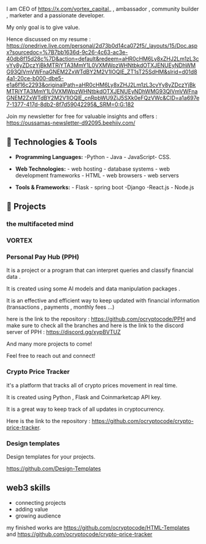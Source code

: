 I am CEO of https://x.com/vortex_capital_ , ambassador , community builder , marketer and a passionate developer.

My only goal is to give value.

Hence discussed on my resume : https://onedrive.live.com/personal/2d73b0d14ca072f5/_layouts/15/Doc.aspx?sourcedoc=%7B7bb1636d-9c26-4c63-ac3e-40db8f15d28c%7D&action=default&redeem=aHR0cHM6Ly8xZHJ2Lm1zL3cvYy8yZDczYjBkMTRjYTA3MmY1L0VXMWpzWHNtbkdOTXJENUEyNDhWMG93QlVmVWFnaGNEM2ZxWTdBY2M2V1lOQlE_ZT1sT25SdHM&slrid=d01d84a1-20ce-b000-dbe5-e1a6f16c2293&originalPath=aHR0cHM6Ly8xZHJ2Lm1zL3cvYy8yZDczYjBkMTRjYTA3MmY1L0VXMWpzWHNtbkdOTXJENUEyNDhWMG93QlVmVWFnaGNEM2ZxWTdBY2M2V1lOQlE_cnRpbWU9ZjJ5SXk0eFQzVWc&CID=a1a697e7-1377-417d-8db2-8f7d59042295&_SRM=0:G:182

Join my newsletter for free for valuable insights and offers : https://oussamas-newsletter-d92095.beehiiv.com/


## 🔧 Technologies & Tools

- **Programming Languages:** -Python - Java - JavaScript- CSS.
  
- **Web Technologies:** - web hosting - database systems - web development frameworks - HTML - web browsers - web servers
  
- **Tools & Frameworks:** - Flask - spring boot -Django -React.js - Node.js


## 🚀 Projects
### the multifaceted mind

### VORTEX
### Personal Pay Hub (PPH)
It is a project or a program that can interpret queries and classify financial data .

It is created using some AI models and data manipulation packages .

It is an effective and efficient way to keep updated with financial information (transactions , payments , monthly fees ...) 

here is the link to the repository : https://github.com/ocryptocode/PPH  and make sure to check all the branches
and here is the link to the discord server of PPH : https://discord.gg/xypBVTUZ

And many more projects to come!

Feel free to reach out and connect!

### Crypto Price Tracker
it's a platform that tracks all of crypto prices movement in real time.

It is created using Python , Flask and Coinmarketcap API key.

It is a great way to keep track of all updates in cryptocurrency.

Here is the link to the repository : https://github.com/ocryptocode/crypto-price-tracker.

### Design templates
Design templates for your projects.

https://github.com/Design-Templates


## web3 skills
- connecting projects
- adding value
- growing audience

my finished works are https://github.com/ocryptocode/HTML-Templates and https://github.com/ocryptocode/crypto-price-tracker

